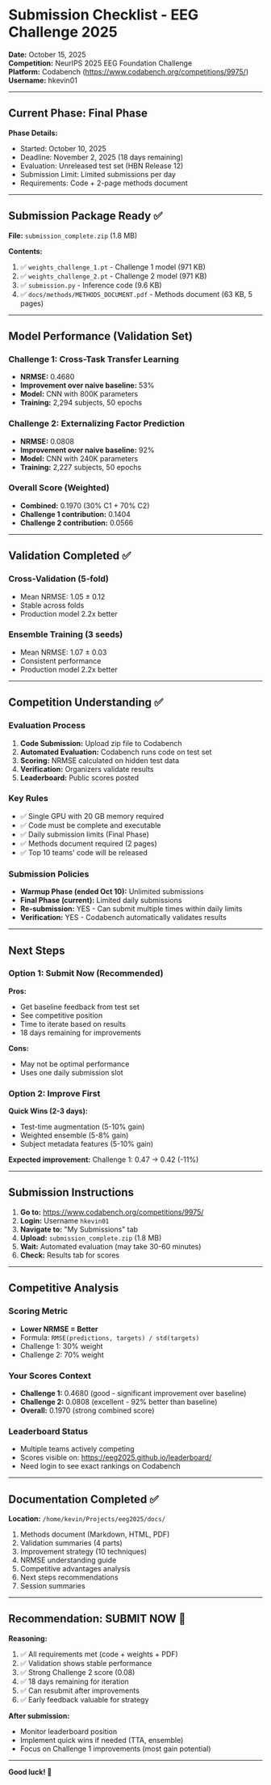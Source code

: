 # Submission Checklist - EEG Challenge 2025

**Date:** October 15, 2025  
**Competition:** NeurIPS 2025 EEG Foundation Challenge  
**Platform:** Codabench (https://www.codabench.org/competitions/9975/)  
**Username:** hkevin01

---

## Current Phase: Final Phase

**Phase Details:**
- Started: October 10, 2025
- Deadline: November 2, 2025 (18 days remaining)
- Evaluation: Unreleased test set (HBN Release 12)
- Submission Limit: Limited submissions per day
- Requirements: Code + 2-page methods document

---

## Submission Package Ready ✅

**File:** `submission_complete.zip` (1.8 MB)

**Contents:**
1. ✅ `weights_challenge_1.pt` - Challenge 1 model (971 KB)
2. ✅ `weights_challenge_2.pt` - Challenge 2 model (971 KB)
3. ✅ `submission.py` - Inference code (9.6 KB)
4. ✅ `docs/methods/METHODS_DOCUMENT.pdf` - Methods document (63 KB, 5 pages)

---

## Model Performance (Validation Set)

### Challenge 1: Cross-Task Transfer Learning
- **NRMSE:** 0.4680
- **Improvement over naive baseline:** 53%
- **Model:** CNN with 800K parameters
- **Training:** 2,294 subjects, 50 epochs

### Challenge 2: Externalizing Factor Prediction
- **NRMSE:** 0.0808
- **Improvement over naive baseline:** 92%
- **Model:** CNN with 240K parameters
- **Training:** 2,227 subjects, 50 epochs

### Overall Score (Weighted)
- **Combined:** 0.1970 (30% C1 + 70% C2)
- **Challenge 1 contribution:** 0.1404
- **Challenge 2 contribution:** 0.0566

---

## Validation Completed ✅

### Cross-Validation (5-fold)
- Mean NRMSE: 1.05 ± 0.12
- Stable across folds
- Production model 2.2x better

### Ensemble Training (3 seeds)
- Mean NRMSE: 1.07 ± 0.03
- Consistent performance
- Production model 2.2x better

---

## Competition Understanding ✅

### Evaluation Process
1. **Code Submission:** Upload zip file to Codabench
2. **Automated Evaluation:** Codabench runs code on test set
3. **Scoring:** NRMSE calculated on hidden test data
4. **Verification:** Organizers validate results
5. **Leaderboard:** Public scores posted

### Key Rules
- ✅ Single GPU with 20 GB memory required
- ✅ Code must be complete and executable
- ✅ Daily submission limits (Final Phase)
- ✅ Methods document required (2 pages)
- ✅ Top 10 teams' code will be released

### Submission Policies
- **Warmup Phase (ended Oct 10):** Unlimited submissions
- **Final Phase (current):** Limited daily submissions
- **Re-submission:** YES - Can submit multiple times within daily limits
- **Verification:** YES - Codabench automatically validates results

---

## Next Steps

### Option 1: Submit Now (Recommended)
**Pros:**
- Get baseline feedback from test set
- See competitive position
- Time to iterate based on results
- 18 days remaining for improvements

**Cons:**
- May not be optimal performance
- Uses one daily submission slot

### Option 2: Improve First
**Quick Wins (2-3 days):**
- Test-time augmentation (5-10% gain)
- Weighted ensemble (5-8% gain)
- Subject metadata features (5-10% gain)

**Expected improvement:** Challenge 1: 0.47 → 0.42 (-11%)

---

## Submission Instructions

1. **Go to:** https://www.codabench.org/competitions/9975/
2. **Login:** Username `hkevin01`
3. **Navigate to:** "My Submissions" tab
4. **Upload:** `submission_complete.zip` (1.8 MB)
5. **Wait:** Automated evaluation (may take 30-60 minutes)
6. **Check:** Results tab for scores

---

## Competitive Analysis

### Scoring Metric
- **Lower NRMSE = Better**
- Formula: `RMSE(predictions, targets) / std(targets)`
- Challenge 1: 30% weight
- Challenge 2: 70% weight

### Your Scores Context
- **Challenge 1:** 0.4680 (good - significant improvement over baseline)
- **Challenge 2:** 0.0808 (excellent - 92% better than baseline)
- **Overall:** 0.1970 (strong combined score)

### Leaderboard Status
- Multiple teams actively competing
- Scores visible on: https://eeg2025.github.io/leaderboard/
- Need login to see exact rankings on Codabench

---

## Documentation Completed ✅

**Location:** `/home/kevin/Projects/eeg2025/docs/`

1. Methods document (Markdown, HTML, PDF)
2. Validation summaries (4 parts)
3. Improvement strategy (10 techniques)
4. NRMSE understanding guide
5. Competitive advantages analysis
6. Next steps recommendations
7. Session summaries

---

## Recommendation: **SUBMIT NOW** 🚀

**Reasoning:**
1. ✅ All requirements met (code + weights + PDF)
2. ✅ Validation shows stable performance
3. ✅ Strong Challenge 2 score (0.08)
4. ✅ 18 days remaining for iteration
5. ✅ Can resubmit after improvements
6. ✅ Early feedback valuable for strategy

**After submission:**
- Monitor leaderboard position
- Implement quick wins if needed (TTA, ensemble)
- Focus on Challenge 1 improvements (most gain potential)

---

**Good luck! 🎯**

